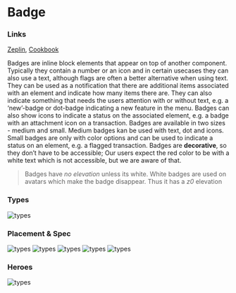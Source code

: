 # Badge

### Links

[Zeplin](https://zpl.io/br0wMQ7), [Cookbook](https://cookbook.kirby.design/home/showcase/badge)

Badges are inline block elements that appear on top of another component. Typically they contain a number or an icon and in certain usecases they can also use a text, although flags are often a better alternative when using text.
They can be used as a notification that there are additional items associated with an element and indicate how many items there are.
They can also indicate something that needs the users attention with or without text, e.g. a ‘new’-badge or dot-badge indicating a new feature in the menu.
Badges can also show icons to indicate a status on the associated element, e.g. a badge with an attachment icon on a transaction.
Badges are available in two sizes - medium and small. Medium badges kan be used with text, dot and icons. Small badges are only with color options and can be used to indicate a status on an element, e.g. a flagged transaction.
Badges are **decorative**, so they don’t have to be accessible; Our users expect the red color to be with a white text which is not accessible, but we are aware of that.

> Badges have _no elevation_ unless its white. White badges are used on avatars which make the badge disappear. Thus it has a _z0_ elevation 
>

### Types
![types](https://github.com/tja1607/testGuidelines/blob/master/badge/Types.png)

### Placement & Spec
![types](https://github.com/tja1607/testGuidelines/blob/master/badge/Tabbar.png)
![types](https://github.com/tja1607/testGuidelines/blob/master/badge/Avatar.png)
![types](https://github.com/tja1607/testGuidelines/blob/master/badge/List.png)
![types](https://github.com/tja1607/testGuidelines/blob/master/badge/Segment.png)
![types](https://github.com/tja1607/testGuidelines/blob/master/badge/Tabbar-desktop.png)

### Heroes
![types](https://github.com/tja1607/testGuidelines/blob/master/badge/Hero-inbox.png)



